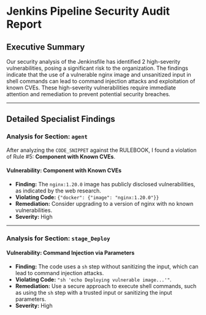 # Jenkins Pipeline Security Audit Report

## Executive Summary
Our security analysis of the Jenkinsfile has identified 2 high-severity vulnerabilities, posing a significant risk to the organization. The findings indicate that the use of a vulnerable nginx image and unsanitized input in shell commands can lead to command injection attacks and exploitation of known CVEs. These high-severity vulnerabilities require immediate attention and remediation to prevent potential security breaches.

---

## Detailed Specialist Findings
### Analysis for Section: `agent`

After analyzing the `CODE_SNIPPET` against the RULEBOOK, I found a violation of Rule #5: **Component with Known CVEs**.

#### Vulnerability: Component with Known CVEs
- **Finding:** The `nginx:1.20.0` image has publicly disclosed vulnerabilities, as indicated by the web research.
- **Violating Code:** `{"docker": {"image": "nginx:1.20.0"}}`
- **Remediation:** Consider upgrading to a version of nginx with no known vulnerabilities.
- **Severity:** High

---

### Analysis for Section: `stage_Deploy`

#### Vulnerability: Command Injection via Parameters
- **Finding:** The code uses a `sh` step without sanitizing the input, which can lead to command injection attacks.
- **Violating Code:** `"sh 'echo Deploying vulnerable image...'"`.
- **Remediation:** Use a secure approach to execute shell commands, such as using the `sh` step with a trusted input or sanitizing the input parameters.
- **Severity:** High